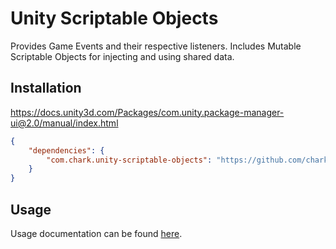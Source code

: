 # Unity Scriptable Objects
Provides Game Events and their respective listeners. Includes Mutable Scriptable Objects for injecting and using shared data.

## Installation
<https://docs.unity3d.com/Packages/com.unity.package-manager-ui@2.0/manual/index.html>

```json
{
    "dependencies": {
        "com.chark.unity-scriptable-objects": "https://github.com/chark/unity-scriptable-objects.git#upm"
    }
}
```

## Usage
Usage documentation can be found [here](Assets/Documentation/README.md).

